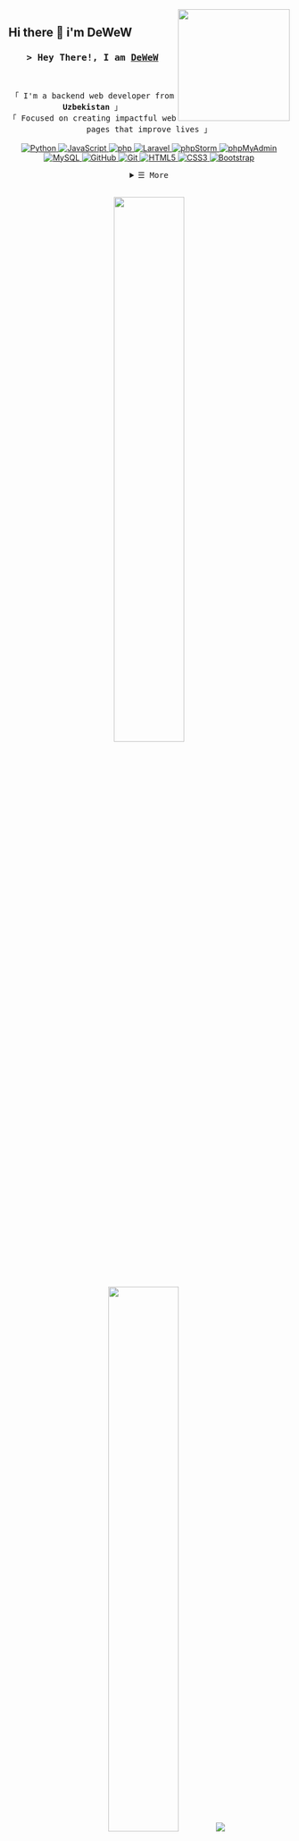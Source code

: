 <img align='right' src='https://user-images.githubusercontent.com/5713670/87202985-820dcb80-c2b6-11ea-9f56-7ec461c497c3.gif' width='200'>

## Hi there 👋 i'm DeWeW

<h3 align="center">
        <samp>&gt; Hey There!, I am
                <b><a target="_blank" href="https://github.com/DeWeWO/">DeWeW</a></b>
        </samp>
</h3>
<br>

<p align="center">
        <!-- Intro -->
        <samp align="center">
                「 I'm a backend web developer from <b>Uzbekistan</b> 」
                <br>
                「 Focused on creating impactful web pages that improve lives</b> 」
                <br>
                <br>
        </samp>
        <!-- Technologies -->
        <!-- Python -->
        <a href="https://github.com/DeWeWO?tab=repositories" target="_blank"><img alt="Python"
                        src="https://img.shields.io/badge/Python-FFD43B?style=for-the-badge&logo=python&logoColor=blue">
        </a>
        <!-- JavaScript -->
        <a href="https://github.com/DeWeWO?tab=repositories" target="_blank"><img alt="JavaScript"
                        src="https://img.shields.io/badge/JavaScript-323330?style=for-the-badge&logo=javascript&logoColor=F7DF1E">
        </a>
        <!-- php -->
        <a href="https://github.com/DeWeWO?tab=repositories" target="_blank"><img alt="php"
                        src="https://img.shields.io/badge/PHP-777BB4?style=for-the-badge&logo=php&logoColor=white">
        </a>
        <!-- Laravel -->
        <a href="https://github.com/DeWeWO?tab=repositories" target="_blank"><img alt="Laravel"
                        src="https://img.shields.io/badge/Laravel-FF2D20?style=for-the-badge&logo=laravel&logoColor=white">
        </a>
        <!-- phpStorm -->
        <a href="https://github.com/DeWeWO?tab=repositories" target="_blank"><img alt="phpStorm"
                        src="http://img.shields.io/badge/-PHPStorm-181717?style=for-the-badge&logo=phpstorm&logoColor=white">
        </a>
        <!-- phpMyAdmin -->
        <a href="https://github.com/DeWeWO?tab=repositories" target="_blank"><img alt="phpMyAdmin"
                        src="https://img.shields.io/badge/phpmyadmin-6C78AF?style=for-the-badge&logo=phpmyadmin&logoColor=white">
        </a>
        <!-- MySQL -->
        <a href="https://github.com/DeWeWO?tab=repositories" target="_blank"><img alt="MySQL"
                        src="https://img.shields.io/badge/MySQL-005C84?style=for-the-badge&logo=mysql&logoColor=white">
        </a>
        <!-- GitHub -->
        <a href="https://github.com/DeWeWO?tab=repositories" target="_blank"><img alt="GitHub"
                        src="https://img.shields.io/badge/GitHub-100000?style=for-the-badge&logo=github&logoColor=white">
        </a>
        <!-- Git -->
        <a href="https://github.com/DeWeWO?tab=repositories" target="_blank"><img alt="Git"
                        src="https://img.shields.io/badge/GIT-E44C30?style=for-the-badge&logo=git&logoColor=white">
        </a>
        <!-- HTML5 -->
        <a href="https://github.com/DeWeWO?tab=repositories" target="_blank"><img alt="HTML5"
                        src="https://img.shields.io/badge/HTML5-E34F26?style=for-the-badge&logo=html5&logoColor=white">
        </a>
        <!-- CSS3 -->
        <a href="https://github.com/DeWeWO?tab=repositories" target="_blank"><img alt="CSS3"
                        src="https://img.shields.io/badge/CSS3-1572B6?style=for-the-badge&logo=css3&logoColor=white">
        </a>
        <!-- Bootstrap -->
        <a href="https://github.com/DeWeWO?tab=repositories" target="_blank"><img alt="Bootstrap"
                        src="https://img.shields.io/badge/Bootstrap-563D7C?style=for-the-badge&logo=bootstrap&logoColor=white">
        </a>
</p>

<!-- Details Section -->
<details align="center">
    <summary> <samp>&#9776; More</samp></summary>
    <p align="center">
        <br>
        <!-- Activity Widget -->
        <br>     
        <!-- Social Links -->
        <p>Find me on</p>
        <!-- Gmail -->
        <a href="dewel000per@gmail.com" target="_blank"><img alt="Gmail"
                src="https://img.shields.io/badge/Gmail-D14836?style=for-the-badge&logo=gmail&logoColor=white">
        </a>
        <!-- Telegram -->
        <a href="https://" target="_blank"><img alt="Telegram"
                src="https://img.shields.io/badge/Telegram-2CA5E0?style=for-the-badge&logo=telegram&logoColor=white">
        </a>
        <!-- Instagram -->
        <a href="https://" target="_blank"><img alt="Instagram"
                src="https://img.shields.io/badge/Instagram-E4405F?style=for-the-badge&logo=instagram&logoColor=white">
        </a>
    </p>
</details>
<br>

<!-- align="left" width="490" height="165"; hide_border=true&line_height=20&title_color=f69673&icon_color=1b93c9&show_owner=true" -->
<p align="center">
  <img height="50%" width="auto" src ="https://github-readme-stats.vercel.app/api?username=DeWeWO&show_icons=true&hide_border=true&line_height=20&theme=radical&show_owner=true&bg_color=00000000"/>
<!--   <img height="50%" width="auto" src ="https://github-readme-stats.vercel.app/api?username=DeWeWO&show_icons=true&count_private=true&theme=radical&hide_border=true&hide=issues,contribs&bg_color=00000000"> -->
  <img height="50%" width="auto" src ="https://github-readme-stats.vercel.app/api/top-langs/?username=DeWeWO&layout=compact&hide_border=true&theme=radical&bg_color=00000000&langs_count=6&hide=jupyter%20notebook,tex,css,php&exclude_repo=Pacman-AI">
  <img src ="https://github-readme-streak-stats.herokuapp.com?user=DeWeWO&theme=darcula&hide_border=true&background=FFFFFF00">
  <br>
  <br>
</p>
<!-- darcula -->

<!-- Footer -->
<samp>
    <p align="center">
        ════ ⋆★⋆ ════
        <br>
        "Happy Coding👨‍💻"
    </p>
</samp>

![Visitor Badge](https://visitor-badge.laobi.icu/badge?page_id=DeWeWO.DeWeWO)   

<!--
![Python](https://img.shields.io/badge/Python-FFD43B?style=for-the-badge&logo=python&logoColor=blue)
![JavaScript](https://img.shields.io/badge/JavaScript-323330?style=for-the-badge&logo=javascript&logoColor=F7DF1E)
![php](https://img.shields.io/badge/PHP-777BB4?style=for-the-badge&logo=php&logoColor=white)
![Laravel](https://img.shields.io/badge/Laravel-FF2D20?style=for-the-badge&logo=laravel&logoColor=white)
![phpStorm](http://img.shields.io/badge/-PHPStorm-181717?style=for-the-badge&logo=phpstorm&logoColor=white)
![phpMyAdmin](https://img.shields.io/badge/phpmyadmin-6C78AF?style=for-the-badge&logo=phpmyadmin&logoColor=white)
![MySQL](https://img.shields.io/badge/MySQL-005C84?style=for-the-badge&logo=mysql&logoColor=white)
![GitHub](https://img.shields.io/badge/GitHub-100000?style=for-the-badge&logo=github&logoColor=white)
![Git](https://img.shields.io/badge/GIT-E44C30?style=for-the-badge&logo=git&logoColor=white)
![HTML5](https://img.shields.io/badge/HTML5-E34F26?style=for-the-badge&logo=html5&logoColor=white)
![CSS3](https://img.shields.io/badge/CSS3-1572B6?style=for-the-badge&logo=css3&logoColor=white)
![Bootstrap](https://img.shields.io/badge/Bootstrap-563D7C?style=for-the-badge&logo=bootstrap&logoColor=white) -->
